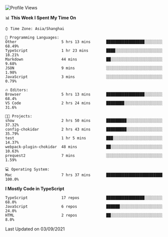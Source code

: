 <!--START_SECTION:waka-->
![Profile Views](http://img.shields.io/badge/Profile%20Views-122-blue)

📊 **This Week I Spent My Time On** 

```text
⌚︎ Time Zone: Asia/Shanghai

💬 Programming Languages: 
Other                    5 hrs 13 mins       █████████████████░░░░░░░░   68.49% 
TypeScript               1 hr 23 mins        ████░░░░░░░░░░░░░░░░░░░░░   18.21% 
Markdown                 44 mins             ██░░░░░░░░░░░░░░░░░░░░░░░   9.68% 
JSON                     9 mins              ░░░░░░░░░░░░░░░░░░░░░░░░░   1.98% 
JavaScript               3 mins              ░░░░░░░░░░░░░░░░░░░░░░░░░   0.79%

🔥 Editors: 
Browser                  5 hrs 13 mins       █████████████████░░░░░░░░   68.4% 
VS Code                  2 hrs 24 mins       ████████░░░░░░░░░░░░░░░░░   31.6%

🐱‍💻 Projects: 
show                     2 hrs 50 mins       █████████░░░░░░░░░░░░░░░░   37.32% 
config-chokidar          2 hrs 43 mins       █████████░░░░░░░░░░░░░░░░   35.79% 
test                     1 hr 5 mins         ███░░░░░░░░░░░░░░░░░░░░░░   14.37% 
webpack-plugin-chokidar  48 mins             ██░░░░░░░░░░░░░░░░░░░░░░░   10.63% 
prequest2                7 mins              ░░░░░░░░░░░░░░░░░░░░░░░░░   1.59%

💻 Operating System: 
Mac                      7 hrs 37 mins       █████████████████████████   100.0%

```

**I Mostly Code in TypeScript** 

```text
TypeScript               17 repos            █████████████████░░░░░░░░   68.0% 
JavaScript               6 repos             ██████░░░░░░░░░░░░░░░░░░░   24.0% 
HTML                     2 repos             ██░░░░░░░░░░░░░░░░░░░░░░░   8.0%

```



 Last Updated on 03/09/2021
<!--END_SECTION:waka-->
